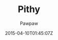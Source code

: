 ---
title: "Pithy"
github: https://github.com/smallmuou/Jekyll-Pithy
demo: http://wenva.github.io/
author: Pawpaw

ssg:
  - Jekyll
cms:
  - No Cms
date: 2015-04-10T01:45:07Z
github_branch: master
---